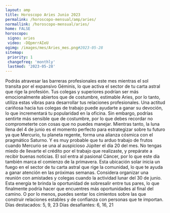 ```yaml
---
layout: amp
title: Horoscopo Aries Junio 2023 
permalink: /horoscopo-mensual/amp/aries/
normallink: /horoscopo-mensual/aries/
home: FALSE
horoscopo:
 signo: aries
 video: -DQpmrrAIeU
ogimg: /images/mes/Aries_mes.png#2023-05-28
sitemap:
 priority: 1
 changefreq: 'monthly'
 lastmod: '2023-05-28'
---
```



Podrás atravesar las barreras profesionales este mes mientras el sol transita por el expansivo Géminis, lo que activa el sector de tu carta astral que rige la profesión. Tus colegas y superiores podrían ser más emocionalmente abiertos que de costumbre, estimable Aries, por lo tanto, utiliza estas vibras para desarrollar tus relaciones profesionales. Una actitud cariñosa hacia tus colegas de trabajo puede ayudarte a ganar su devoción, lo que incrementará tu popularidad en la oficina. Sin embargo, podrías sentirte más sensible que de costumbre, por lo que debes recordar no comprometerte con cosas que no puedes manejar.
Mientras tanto, la luna llena del 4 de junio es el momento perfecto para estrategizar sobre tu futuro ya que Mercurio, tu planeta regente, forma una alianza cósmica con el pragmático Saturno.
Y es muy probable que tu arduo trabajo de frutos cuando Mercurio se una al auspicioso Júpiter el día 20 del mes. No tengas miedo de llevarte el crédito por el trabajo que realizaste, y prepárate a recibir buenas noticias. El sol entra al pasional Cáncer, por lo que este día también marca el comienzo de la primavera. Esta ubicación solar inicia un fuego en el sector de tu carta astral que rige la comunidad, lo que te ayuda a ganar atención en las próximas semanas.
Considera organizar una reunión con amistades y colegas cuando la actividad lunar del 30 de junio. Esta energía te brinda la oportunidad de sobresalir entre tus pares, lo que finalmente podría hacer que encuentres más oportunidades al final del camino. O por lo menos, puedes sentar los cimientos sobre las que construir relaciones estables y de confianza con personas que te importan.
Días destacados: 5, 9, 23
Días desafiantes: 6, 16, 21